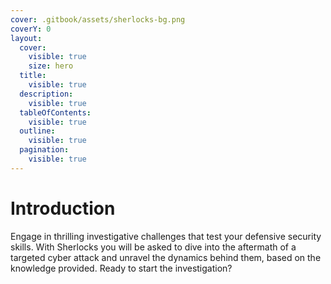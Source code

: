 ```yaml
---
cover: .gitbook/assets/sherlocks-bg.png
coverY: 0
layout:
  cover:
    visible: true
    size: hero
  title:
    visible: true
  description:
    visible: true
  tableOfContents:
    visible: true
  outline:
    visible: true
  pagination:
    visible: true
---
```


# Introduction

Engage in thrilling investigative challenges that test your defensive security skills. With Sherlocks you will be asked to dive into the aftermath of a targeted cyber attack and unravel the dynamics behind them, based on the knowledge provided. Ready to start the investigation?


